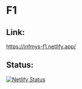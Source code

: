# F1
## Link:
https://infmys-f1.netlify.app/
## Status:
[![Netlify Status](https://api.netlify.com/api/v1/badges/88c0280f-7c83-4811-b0f2-9976c052a5f8/deploy-status)](https://app.netlify.com/sites/infmys-f1/deploys)
